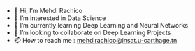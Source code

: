 - 👋 Hi, I’m Mehdi Rachico
- 👀 I’m interested in Data Science
- 🌱 I’m currently learning Deep Learning and Neural Networks
- 💞️ I’m looking to collaborate on Deep Learning Projects
- 📫 How to reach me : mehdirachico@insat.u-carthage.tn

<!---
Rachico/Rachico is a ✨ special ✨ repository because its `README.md` (this file) appears on your GitHub profile.
You can click the Preview link to take a look at your changes.
--->
